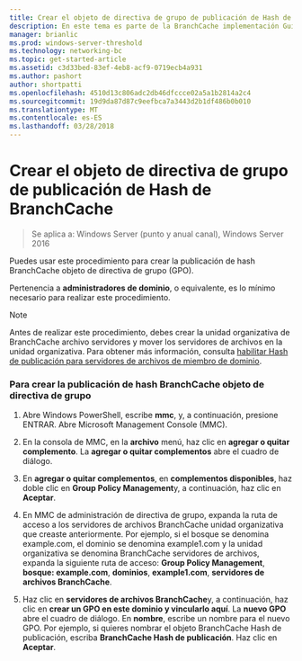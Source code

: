 ```yaml
---
title: Crear el objeto de directiva de grupo de publicación de Hash de BranchCache
description: En este tema es parte de la BranchCache implementación Guía para Windows Server 2016, que se muestra cómo implementar BranchCache en modos de caché distribuida y hospedada para optimizar el uso de ancho de banda WAN en sucursales
manager: brianlic
ms.prod: windows-server-threshold
ms.technology: networking-bc
ms.topic: get-started-article
ms.assetid: c3d33bed-83ef-4eb8-acf9-0719ecb4a931
ms.author: pashort
author: shortpatti
ms.openlocfilehash: 4510d13c806adc2db46dfccce02a5a1b2814a2c4
ms.sourcegitcommit: 19d9da87d87c9eefbca7a3443d2b1df486b0b010
ms.translationtype: MT
ms.contentlocale: es-ES
ms.lasthandoff: 03/28/2018
---
```

# <a name="create-the-branchcache-hash-publication-group-policy-object"></a>Crear el objeto de directiva de grupo de publicación de Hash de BranchCache

>Se aplica a: Windows Server (punto y anual canal), Windows Server 2016

Puedes usar este procedimiento para crear la publicación de hash BranchCache objeto de directiva de grupo (GPO).  
  
Pertenencia a **administradores de dominio**, o equivalente, es lo mínimo necesario para realizar este procedimiento.  
  
> [!NOTE]  
> Antes de realizar este procedimiento, debes crear la unidad organizativa de BranchCache archivo servidores y mover los servidores de archivos en la unidad organizativa. Para obtener más información, consulta [habilitar Hash de publicación para servidores de archivos de miembro de dominio](../../branchcache/deploy/Enable-Hash-Publication-for-Domain-Member-File-Servers.md).  
  
### <a name="to-create-the-branchcache-hash-publication-group-policy-object"></a>Para crear la publicación de hash BranchCache objeto de directiva de grupo  
  
1.  Abre Windows PowerShell, escribe **mmc**, y, a continuación, presione ENTRAR. Abre Microsoft Management Console (MMC).  
  
2.  En la consola de MMC, en la **archivo** menú, haz clic en **agregar o quitar complemento**. La **agregar o quitar complementos** abre el cuadro de diálogo.  
  
3.  En **agregar o quitar complementos**, en **complementos disponibles**, haz doble clic en **Group Policy Management**y, a continuación, haz clic en **Aceptar**.  
  
4.  En MMC de administración de directiva de grupo, expanda la ruta de acceso a los servidores de archivos BranchCache unidad organizativa que creaste anteriormente. Por ejemplo, si el bosque se denomina example.com, el dominio se denomina example1.com y la unidad organizativa se denomina BranchCache servidores de archivos, expanda la siguiente ruta de acceso: **Group Policy Management**, **bosque: example.com**, **dominios**, **example1.com**, **servidores de archivos BranchCache**.  
  
5.  Haz clic en **servidores de archivos BranchCache**y, a continuación, haz clic en **crear un GPO en este dominio y vincularlo aquí**. La **nuevo GPO** abre el cuadro de diálogo. En **nombre**, escribe un nombre para el nuevo GPO. Por ejemplo, si quieres nombrar el objeto BranchCache Hash de publicación, escriba **BranchCache Hash de publicación**. Haz clic en **Aceptar**.  
  


